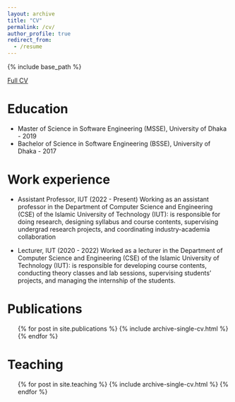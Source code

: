 ```yaml
---
layout: archive
title: "CV"
permalink: /cv/
author_profile: true
redirect_from:
  - /resume
---
```


{% include base_path %}

<a href="https://drive.google.com/file/d/1DqQtOYYGNfnSAtSPY5s4UTwcuq_FB_aJ/view?usp=sharing" target="_blank">Full CV</a>

Education
======
* Master of Science in Software Engineering (MSSE), University of Dhaka - 2019 
* Bachelor of Science in Software Engineering (BSSE), University of Dhaka - 2017

Work experience
======
* Assistant Professor, IUT (2022 - Present)
  Working as an assistant professor in the Department of Computer Science and Engineering (CSE) of the Islamic University of Technology (IUT): is responsible for doing research, designing syllabus and course contents, supervising undergrad research projects, and coordinating industry-academia collaboration

* Lecturer, IUT (2020 - 2022)
  Worked as a lecturer in the Department of Computer Science and Engineering (CSE) of the Islamic University of Technology (IUT): is responsible for developing course contents, conducting theory classes and lab sessions, supervising students’ projects, and managing the internship of the students.

Publications
======
  <ul>{% for post in site.publications %}
    {% include archive-single-cv.html %}
  {% endfor %}</ul>


Teaching
======
  <ul>{% for post in site.teaching %}
    {% include archive-single-cv.html %}
  {% endfor %}</ul>
  

